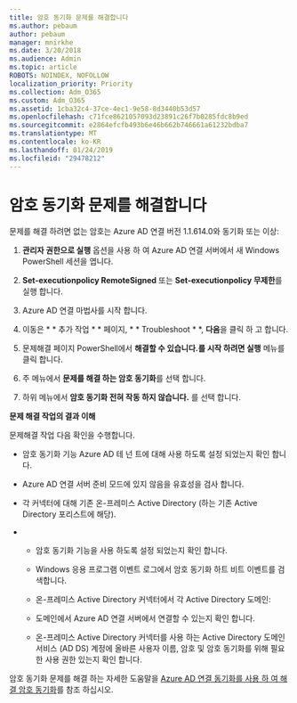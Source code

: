 ```yaml
---
title: 암호 동기화 문제를 해결합니다
ms.author: pebaum
author: pebaum
manager: mnirkhe
ms.date: 3/20/2018
ms.audience: Admin
ms.topic: article
ROBOTS: NOINDEX, NOFOLLOW
localization_priority: Priority
ms.collection: Adm_O365
ms.custom: Adm_O365
ms.assetid: 1cba32c4-37ce-4ec1-9e58-8d3440b53d57
ms.openlocfilehash: c71fce8621057093d23891c26f7b0285fdc8b9ed
ms.sourcegitcommit: e2864efcfb493b6e46b662b746661a61232bdba7
ms.translationtype: MT
ms.contentlocale: ko-KR
ms.lasthandoff: 01/24/2019
ms.locfileid: "29478212"
---
```

# <a name="troubleshoot-password-synchronization"></a>암호 동기화 문제를 해결합니다

문제를 해결 하려면 없는 암호는 Azure AD 연결 버전 1.1.614.0와 동기화 또는 이상:
  
1. **관리자 권한으로 실행** 옵션을 사용 하 여 Azure AD 연결 서버에서 새 Windows PowerShell 세션을 엽니다. 
    
2. **Set-executionpolicy RemoteSigned** 또는 **Set-executionpolicy 무제한**를 실행 합니다. 
    
3. Azure AD 연결 마법사를 시작 합니다.
    
4. 이동은 * * 추가 작업 * * 페이지, * * Troubleshoot * *, **다음**을 클릭 하 고 합니다. 
    
5. 문제해결 페이지 PowerShell에서 **해결할 수 있습니다.를 시작 하려면 실행** 메뉴를 클릭 합니다. 
    
6. 주 메뉴에서 **문제를 해결 하는 암호 동기화**를 선택 합니다. 
    
7. 하위 메뉴에서 **암호 동기화 전혀 작동 하지 않습니다.** 를 선택 합니다. 
    
 **문제 해결 작업의 결과 이해**
  
문제해결 작업 다음 확인을 수행합니다.
  
- 암호 동기화 기능 Azure AD 테 넌 트에 대해 사용 하도록 설정 되었는지 확인 합니다.
    
- Azure AD 연결 서버 준비 모드에 있지 않음을 유효성을 검사 합니다.
    
- 각 커넥터에 대해 기존 온-프레미스 Active Directory (하는 기존 Active Directory 포리스트에 해당).
    
- 
  - 암호 동기화 기능을 사용 하도록 설정 되었는지 확인 합니다.
    
  - Windows 응용 프로그램 이벤트 로그에서 암호 동기화 하트 비트 이벤트를 검색합니다.
    
  - 온-프레미스 Active Directory 커넥터에서 각 Active Directory 도메인:
    
  - 도메인에서 Azure AD 연결 서버에서 연결할 수 있는지 확인 합니다.
    
  - 온-프레미스 Active Directory 커넥터를 사용 하는 Active Directory 도메인 서비스 (AD DS) 계정에 올바른 사용자 이름, 암호 및 암호 동기화를 위해 필요한 사용 권한 있는지 확인 합니다.
    
암호 동기화 문제를 해결 하는 자세한 도움말을 [Azure AD 연결 동기화를 사용 하 여 해결 암호 동기화](https://docs.microsoft.com/en-us/azure/active-directory/connect/active-directory-aadconnectsync-troubleshoot-password-synchronization)를 참조 하십시오.
  

